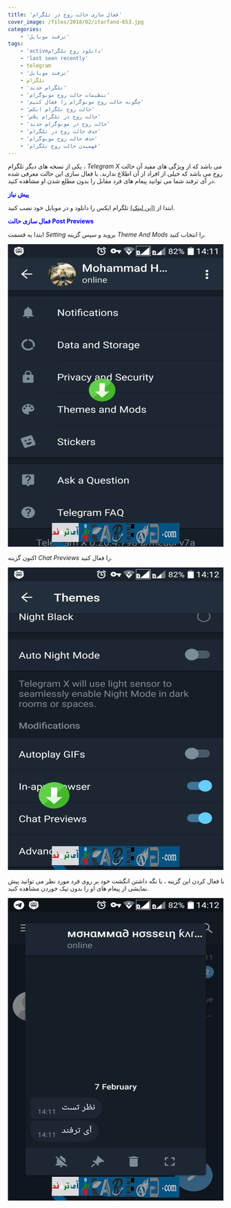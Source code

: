 ```yaml
---
title: 'فعال سازی حالت روح در تلگرام'
cover_image: /files/2018/02/itarfand-653.jpg
categories:
    - 'ترفند موبایل'
tags:
    - 'activeدانلود روح تلگرام'
    - 'last seen recently'
    - telegram
    - 'ترفند موبایل'
    - تلگرام
    - 'تلگرام جدید'
    - 'تنظیمات حالت روح موبوگرام'
    - 'چگونه حالت روح موبوگرام را فعال کنیم'
    - 'حالت روح تلگرام ایکس'
    - 'حالت روح در تلگرام پلاس'
    - 'حالت روح در موبوگرام جدید'
    - 'حذف حالت روح در تلگرام'
    - 'حذف حالت روح موبوگرام'
    - 'فهمیدن حالت روح تلگرام'
---
```


یکی از نسخه های دیگر تلگرام ، *Telegram X* می باشد که از ویژگی های مفید آن حالت روح می باشد که خیلی از افراد از آن اطلاع ندارند. با فعال سازی این حالت معرفی شده در آی ترفند شما می توانید پیغام های فرد مقابل را بدون مطلع شدن او مشاهده کنید.

<span style="color: #0000ff;">**پیش نیاز**</span>

ابتدا از [(این لینک)](https://play.google.com/store/apps/details?id=org.thunderdog.challegram&hl=en) تلگرام ایکس را دانلود و در موبایل خود نصب کنید.

<span style="color: #0000ff;">**فعال سازی حالت Post Previews**</span>

ابتدا به قسمت *Setting* بروید و سپس گزینه *Theme And Mods* را انتخاب کنید.

![mhkarami97](/files/2018/02/itarfand-650-min.jpg)  

اکنون گزینه *Chat Previews* را فعال کنید.

![mhkarami97](/files/2018/02/itarfand-651-min.jpg)  

با فعال کردن این گزینه ، با نگه داشتن انگشت خود بر روی فرد مورد نظر می توانید پیش نمایشی از پیغام های او را بدون تیک خوردن مشاهده کنید.

![mhkarami97](/files/2018/02/itarfand-652-min.jpg)  